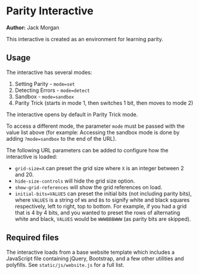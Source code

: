 # Parity Interactive

**Author:** Jack Morgan

This interactive is created as an environment for learning parity.

## Usage

The interactive has several modes:

1. Setting Parity - `mode=set`
2. Detecting Errors - `mode=detect`
3. Sandbox - `mode=sandbox`
4. Parity Trick (starts in mode 1, then switches 1 bit, then moves to mode 2)

The interactive opens by default in Parity Trick mode.

To access a different mode, the parameter `mode` must be passed with the value list above (for example: Accessing the sandbox mode is done by adding `?mode=sandbox` to the end of the URL).

The following URL parameters can be added to configure how the interactive is loaded:

- `grid-size=X` can preset the grid size where `X` is an integer between 2 and 20.
- `hide-size-controls` will hide the grid size option.
- `show-grid-references` will show the grid references on load.
- `initial-bits=VALUES` can preset the initial bits (not including parity bits), where `VALUES` is a string of `W`s and `B`s to signify white and black squares respectively, left to right, top to bottom.
  For example, if you had a grid that is 4 by 4 bits, and you wanted to preset the rows of alternating white and black, `VALUES` would be `WWWBBBWWW` (as parity bits are skipped).

## Required files

The interactive loads from a base website template which includes a JavaScript file containing jQuery, Bootstrap, and a few other utilities and polyfills.
See `static/js/website.js` for a full list.
